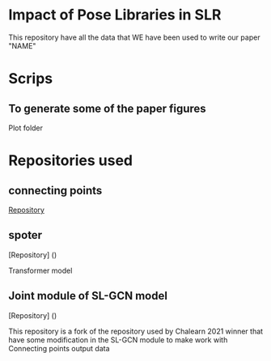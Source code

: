 # Impact of Pose Libraries in SLR

This repository have all the data that WE have been used to write our paper "NAME"

# Scrips

## To generate some of the paper figures

Plot folder

# Repositories used

## connecting points
[Repository](https://github.com/JoeNatan30/ConnectingPoints)
## spoter
[Repository] ()

Transformer model

## Joint module of SL-GCN model
[Repository] ()

This repository is a fork of the repository used by Chalearn 2021 winner that have some modification in the SL-GCN module to make work with Connecting points output data

